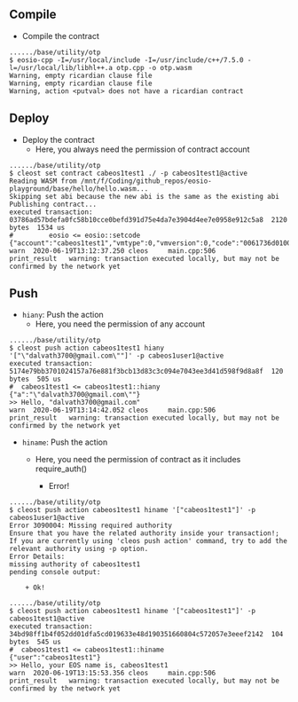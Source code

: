 ## Compile
* Compile the contract
```console
....../base/utility/otp
$ eosio-cpp -I=/usr/local/include -I=/usr/include/c++/7.5.0 -l=/usr/local/lib/libhl++.a otp.cpp -o otp.wasm
Warning, empty ricardian clause file
Warning, empty ricardian clause file
Warning, action <putval> does not have a ricardian contract
```

## Deploy
* Deploy the contract
	- Here, you always need the permission of contract account
```console
....../base/utility/otp
$ cleost set contract cabeos1test1 ./ -p cabeos1test1@active
Reading WASM from /mnt/f/Coding/github_repos/eosio-playground/base/hello/hello.wasm...
Skipping set abi because the new abi is the same as the existing abi
Publishing contract...
executed transaction: 03786ad57bdefa0fc58b10cce0befd391d75e4da7e3904d4ee7e0958e912c5a8  2120 bytes  1534 us
#         eosio <= eosio::setcode               {"account":"cabeos1test1","vmtype":0,"vmversion":0,"code":"0061736d010000000163126000006000017f60027...
warn  2020-06-19T13:12:37.250 cleos     main.cpp:506                  print_result   warning: transaction executed locally, but may not be confirmed by the network yet
```

## Push
* `hiany`: Push the action
	- Here, you need the permission of any account
```console
....../base/utility/otp
$ cleost push action cabeos1test1 hiany '["\"dalvath3700@gmail.com\""]' -p cabeos1user1@active
executed transaction: 5174e79bb3701024157a76e881f3bcb13d83c3c094e7043ee3d41d598f9d8a8f  120 bytes  505 us
#  cabeos1test1 <= cabeos1test1::hiany          {"a":"\"dalvath3700@gmail.com\""}
>> Hello, "dalvath3700@gmail.com"
warn  2020-06-19T13:14:42.052 cleos     main.cpp:506                  print_result   warning: transaction executed locally, but may not be confirmed by the network yet
```
* `hiname`: Push the action
	- Here, you need the permission of contract as it includes require_auth(<eos-username>)
	
		+ Error!
```console
....../base/utility/otp
$ cleost push action cabeos1test1 hiname '["cabeos1test1"]' -p cabeos1user1@active
Error 3090004: Missing required authority
Ensure that you have the related authority inside your transaction!;
If you are currently using 'cleos push action' command, try to add the relevant authority using -p option.
Error Details:
missing authority of cabeos1test1
pending console output:
```

		+ Ok!
```console
....../base/utility/otp
$ cleost push action cabeos1test1 hiname '["cabeos1test1"]' -p cabeos1test1@active
executed transaction: 34bd98ff1b4f052dd01dfa5cd019633e48d190351660804c572057e3eeef2142  104 bytes  545 us
#  cabeos1test1 <= cabeos1test1::hiname         {"user":"cabeos1test1"}
>> Hello, your EOS name is, cabeos1test1
warn  2020-06-19T13:15:53.356 cleos     main.cpp:506                  print_result   warning: transaction executed locally, but may not be confirmed by the network yet
```


